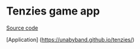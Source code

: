 # Tenzies game app

[Source code](https://github.com/unabyband/tenzies)

[Application] (https://unabyband.github.io/tenzies/)
